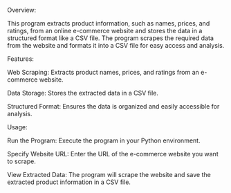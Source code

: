 Overview:


This program extracts product information, such as names, prices, and ratings, from an online e-commerce website and stores the data in a structured format like a CSV file. The program scrapes the required data from the website and formats it into a CSV file for easy access and analysis.


Features:


Web Scraping: Extracts product names, prices, and ratings from an e-commerce website.


Data Storage: Stores the extracted data in a CSV file.


Structured Format: Ensures the data is organized and easily accessible for analysis.


Usage:


Run the Program: Execute the program in your Python environment.


Specify Website URL: Enter the URL of the e-commerce website you want to scrape.


View Extracted Data: The program will scrape the website and save the extracted product information in a CSV file.
